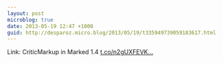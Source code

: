 ```yaml
---
layout: post
microblog: true
date: 2013-05-19 12:47 +1000
guid: http://desparoz.micro.blog/2013/05/19/t335949739059183617.html
---
```

Link: CriticMarkup in Marked 1.4 [t.co/n2gUXFEVK...](http://t.co/n2gUXFEVKn)
